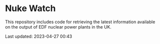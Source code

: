 # Nuke Watch

This repository includes code for retrieving the latest information available on the output of EDF nuclear power plants in the UK.

Last updated: 2023-04-27 00:43